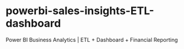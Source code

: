 # powerbi-sales-insights-ETL-dashboard
Power BI Business Analytics | ETL + Dashboard + Financial Reporting
